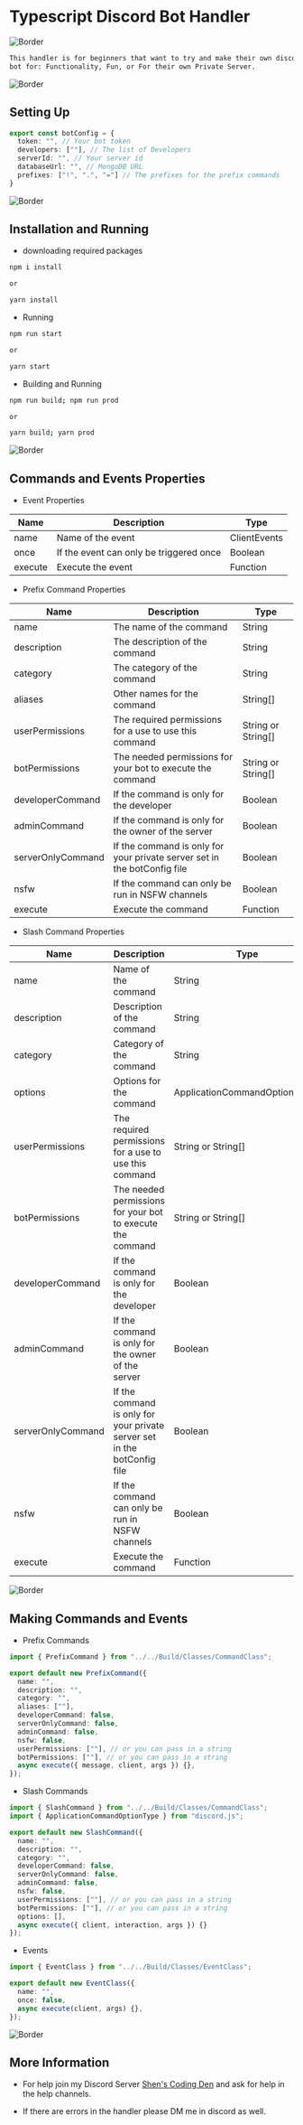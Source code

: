 # Typescript Discord Bot Handler

![Border](https://minecrafttr.com/data/attachments/21/21356-2c54d7a3bae0952bb8c0f4d558476efa.jpg)

```txt
This handler is for beginners that want to try and make their own discord
bot for: Functionality, Fun, or For their own Private Server.
```

![Border](https://minecrafttr.com/data/attachments/21/21356-2c54d7a3bae0952bb8c0f4d558476efa.jpg)

## Setting Up

```ts
export const botConfig = {
  token: "", // Your bot token
  developers: [""], // The list of Developers
  serverId: "", // Your server id
  databaseUrl: "", // MongoDB URL
  prefixes: ["!", ".", "="] // The prefixes for the prefix commands
}
```

![Border](https://minecrafttr.com/data/attachments/21/21356-2c54d7a3bae0952bb8c0f4d558476efa.jpg)

## Installation and Running

- downloading required packages

```bash
npm i install

or

yarn install
```

- Running

```bash
npm run start

or

yarn start
```

- Building and Running

```bash
npm run build; npm run prod

or

yarn build; yarn prod
```

![Border](https://minecrafttr.com/data/attachments/21/21356-2c54d7a3bae0952bb8c0f4d558476efa.jpg)

## Commands and Events Properties

- Event Properties

| **Name** | **Description**                         | **Type**     |
| -------- | --------------------------------------- | ------------ |
| name     | Name of the event                       | ClientEvents |
| once     | If the event can only be triggered once | Boolean      |
| execute  | Execute the event                       | Function     |

- Prefix Command Properties

| **Name**          | **Description**                                                          | **Type**           |
| ----------------- | ------------------------------------------------------------------------ | ------------------ |
| name              | The name of the command                                                  | String             |
| description       | The description of the command                                           | String             |
| category          | The category of the command                                              | String             |
| aliases           | Other names for the command                                              | String[]           |
| userPermissions   | The required permissions for a use to use this command                   | String or String[] |
| botPermissions    | The needed permissions for your bot to execute the command               | String or String[] |
| developerCommand  | If the command is only for the developer                                 | Boolean            |
| adminCommand      | If the command is only for the owner of the server                       | Boolean            |
| serverOnlyCommand | If the command is only for your private server set in the botConfig file | Boolean            |
| nsfw              | If the command can only be run in NSFW channels                          | Boolean            |
| execute           | Execute the command                                                      | Function           |

- Slash Command Properties

| **Name**          | **Description**                                                          | **Type**                       |
| ----------------- | ------------------------------------------------------------------------ | ------------------------------ |
| name              | Name of the command                                                      | String                         |
| description       | Description of the command                                               | String                         |
| category          | Category of the command                                                  | String                         |
| options           | Options for the command                                                  | ApplicationCommandOptionData[] |
| userPermissions   | The required permissions for a use to use this command                   | String or String[]             |
| botPermissions    | The needed permissions for your bot to execute the command               | String or String[]             |
| developerCommand  | If the command is only for the developer                                 | Boolean                        |
| adminCommand      | If the command is only for the owner of the server                       | Boolean                        |
| serverOnlyCommand | If the command is only for your private server set in the botConfig file | Boolean                        |
| nsfw              | If the command can only be run in NSFW channels                          | Boolean                        |
| execute           | Execute the command                                                      | Function                       |

![Border](https://minecrafttr.com/data/attachments/21/21356-2c54d7a3bae0952bb8c0f4d558476efa.jpg)

## Making Commands and Events

- Prefix Commands

```ts
import { PrefixCommand } from "../../Build/Classes/CommandClass";

export default new PrefixCommand({
  name: "",
  description: "",
  category: "",
  aliases: [""],
  developerCommand: false,
  serverOnlyCommand: false,
  adminCommand: false,
  nsfw: false,
  userPermissions: [""], // or you can pass in a string
  botPermissions: [""], // or you can pass in a string
  async execute({ message, client, args }) {},
});
```

- Slash Commands

```ts
import { SlashCommand } from "../../Build/Classes/CommandClass";
import { ApplicationCommandOptionType } from "discord.js";

export default new SlashCommand({
  name: "",
  description: "",
  category: "",
  developerCommand: false,
  serverOnlyCommand: false,
  adminCommand: false,
  nsfw: false,
  userPermissions: [""], // or you can pass in a string
  botPermissions: [""], // or you can pass in a string
  options: [],
  async execute({ client, interaction, args }) {}
});
```

- Events

```ts
import { EventClass } from "../../Build/Classes/EventClass";

export default new EventClass({
  name: "",
  once: false,
  async execute(client, args) {},
});
```

![Border](https://minecrafttr.com/data/attachments/21/21356-2c54d7a3bae0952bb8c0f4d558476efa.jpg)

## More Information

- For help join my Discord Server [Shen's Coding Den]("https://discord.gg/vCnMwEWbFg") and ask for help in the help channels.

- If there are errors in the handler please DM me in discord as well.
